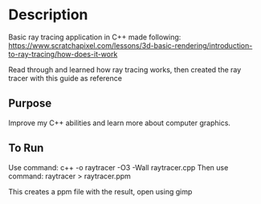 # Description
Basic ray tracing application in C++ made following:
https://www.scratchapixel.com/lessons/3d-basic-rendering/introduction-to-ray-tracing/how-does-it-work

Read through and learned how ray tracing works, then created the ray tracer with this guide as reference

## Purpose
Improve my C++ abilities and learn more about computer graphics.

## To Run
Use command: c++ -o raytracer -O3 -Wall raytracer.cpp 
Then use command: raytracer > raytracer.ppm

This creates a ppm file with the result, open using gimp